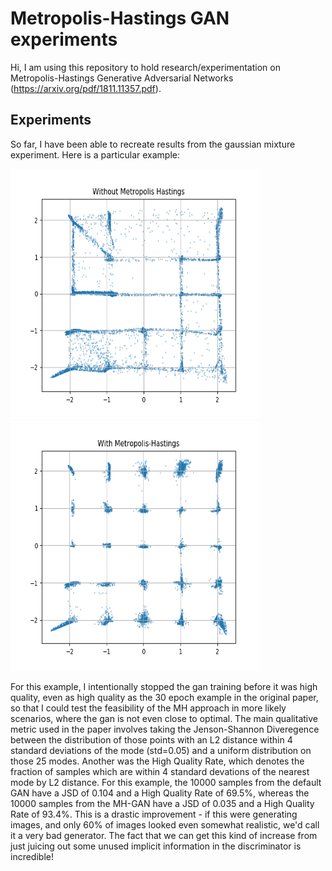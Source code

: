 # Metropolis-Hastings GAN experiments

Hi, I am using this repository to hold research/experimentation on Metropolis-Hastings
Generative Adversarial Networks (https://arxiv.org/pdf/1811.11357.pdf).


## Experiments 
So far, I have been able to recreate results from the gaussian mixture experiment. Here is a particular example:

<img src="images/bad-nomh.png" width="400" height="400"> <img src="images/bad-mh.png" width="400" height="400">

For this example, I intentionally stopped the gan training before it was high quality, even as high quality as the 30 epoch
example in the original paper, so that I could test the feasibility of the MH approach in more likely scenarios, where the gan is not 
even close to optimal. The main qualitative metric used in the paper involves taking the Jenson-Shannon Diveregence between the distribution of those points with an L2 distance within 4 standard deviations of the mode (std=0.05) and a uniform distribution on those 25 modes. Another was the High Quality Rate, which denotes the fraction of samples which are within 4 standard devations of the nearest mode by L2 distance. For this example, the 10000 samples from the default GAN have a JSD of 0.104 and a High Quality Rate of 69.5%, whereas the 10000 samples from the MH-GAN have a JSD of 0.035 and a High Quality Rate of 93.4%. This is a drastic improvement - if this were generating images, and only 60% of images looked even somewhat realistic, we'd call it a very bad generator. The fact that we can get this kind of increase from just juicing out some unused implicit information in the discriminator is incredible!
